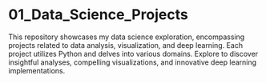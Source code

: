 # 01_Data_Science_Projects
 
This repository showcases my data science exploration, encompassing projects related to data analysis, visualization, and deep learning. Each project utilizes Python and delves into various domains. Explore to discover insightful analyses, compelling visualizations, and innovative deep learning implementations.
